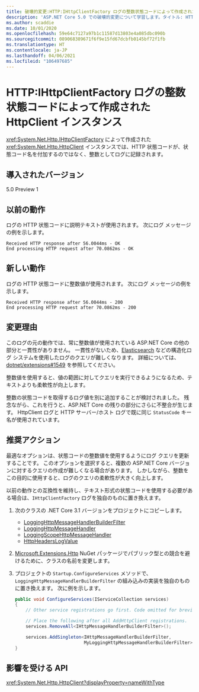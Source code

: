 ```yaml
---
title: 破壊的変更:HTTP:IHttpClientFactory ログの整数状態コードによって作成された HttpClient インスタンス
description: 'ASP.NET Core 5.0 での破壊的変更について学習します。タイトル: HTTP:IHttpClientFactory ログの整数状態コードによって作成された HttpClient インスタンス'
ms.author: scaddie
ms.date: 10/01/2020
ms.openlocfilehash: 59e64c7127a97b1c11587d13803e4a085dbc090b
ms.sourcegitcommit: 089068389671f6f9e15fd67dcbfb0145bf72f1fb
ms.translationtype: HT
ms.contentlocale: ja-JP
ms.lasthandoff: 04/06/2021
ms.locfileid: "106497685"
---
```

# <a name="http-httpclient-instances-created-by-ihttpclientfactory-log-integer-status-codes"></a>HTTP:IHttpClientFactory ログの整数状態コードによって作成された HttpClient インスタンス

<xref:System.Net.Http.IHttpClientFactory> によって作成された <xref:System.Net.Http.HttpClient> インスタンスでは、HTTP 状態コードが、状態コード名を付加するのではなく、整数としてログに記録されます。

## <a name="version-introduced"></a>導入されたバージョン

5.0 Preview 1

## <a name="old-behavior"></a>以前の動作

ログの HTTP 状態コードに説明テキストが使用されます。 次にログ メッセージの例を示します。

```output
Received HTTP response after 56.0044ms - OK
End processing HTTP request after 70.0862ms - OK
```

## <a name="new-behavior"></a>新しい動作

ログの HTTP 状態コードに整数値が使用されます。 次にログ メッセージの例を示します。

```output
Received HTTP response after 56.0044ms - 200
End processing HTTP request after 70.0862ms - 200
```

## <a name="reason-for-change"></a>変更理由

このログの元の動作では、常に整数値が使用されている ASP.NET Core の他の部分と一貫性がありません。 一貫性がないため、[Elasticsearch](https://www.elastic.co/elasticsearch/) などの構造化ログ システムを使用したログのクエリが難しくなります。 詳細については、[dotnet/extensions#1549](https://github.com/dotnet/extensions/issues/1549) を参照してください。

整数値を使用すると、値の範囲に対してクエリを実行できるようになるため、テキストよりも柔軟性が向上します。

整数の状態コードを取得するログ値を別に追加することが検討されました。 残念ながら、これを行うと、ASP.NET Core の残りの部分にさらに不整合が生じます。 HttpClient ログと HTTP サーバー/ホスト ログで既に同じ `StatusCode` キー名が使用されています。

## <a name="recommended-action"></a>推奨アクション

最適なオプションは、状態コードの整数値を使用するようにログ クエリを更新することです。 このオプションを選択すると、複数の ASP.NET Core バージョンに対するクエリの作成が難しくなる場合があります。 しかしながら、整数をこの目的に使用すると、ログのクエリの柔軟性が大きく向上します。

以前の動作との互換性を維持し、テキスト形式の状態コードを使用する必要がある場合は、`IHttpClientFactory` ログを独自のものに置き換えます。

1. 次のクラスの .NET Core 3.1 バージョンをプロジェクトにコピーします。

    * [LoggingHttpMessageHandlerBuilderFilter](https://github.com/dotnet/extensions/blob/release/3.1/src/HttpClientFactory/Http/src/Logging/LoggingHttpMessageHandlerBuilderFilter.cs)
    * [LoggingHttpMessageHandler](https://github.com/dotnet/extensions/blob/release/3.1/src/HttpClientFactory/Http/src/Logging/LoggingHttpMessageHandler.cs)
    * [LoggingScopeHttpMessageHandler](https://github.com/dotnet/extensions/blob/release/3.1/src/HttpClientFactory/Http/src/Logging/LoggingScopeHttpMessageHandler.cs)
    * [HttpHeadersLogValue](https://github.com/dotnet/extensions/blob/release/3.1/src/HttpClientFactory/Http/src/Logging/HttpHeadersLogValue.cs)

1. [Microsoft.Extensions.Http](https://www.nuget.org/packages/Microsoft.Extensions.Http) NuGet パッケージでパブリック型との競合を避けるために、クラスの名前を変更します。

1. プロジェクトの `Startup.ConfigureServices` メソッドで、`LoggingHttpMessageHandlerBuilderFilter` の組み込みの実装を独自のものに置き換えます。 次に例を示します。

    ```csharp
    public void ConfigureServices(IServiceCollection services)
    {
        // Other service registrations go first. Code omitted for brevity.

        // Place the following after all AddHttpClient registrations.
        services.RemoveAll<IHttpMessageHandlerBuilderFilter>();

        services.AddSingleton<IHttpMessageHandlerBuilderFilter,
                              MyLoggingHttpMessageHandlerBuilderFilter>();
    }
    ```

## <a name="affected-apis"></a>影響を受ける API

<xref:System.Net.Http.HttpClient?displayProperty=nameWithType>

<!--

### Category

ASP.NET Core

### Affected APIs

`T:System.Net.Http.HttpClient`

-->

